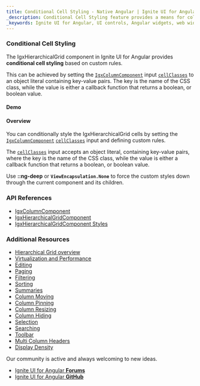 ```yaml
---
title: Conditional Cell Styling - Native Angular | Ignite UI for Angular
_description: Conditional Cell Styling feature provides a means for column cells styling based on custom conditions.
_keywords: Ignite UI for Angular, UI controls, Angular widgets, web widgets, UI widgets, Angular, Native Angular Components Suite, Native Angular Controls, Native Angular Components Library, Angular Grid, Angular Table, Angular Data Grid component, Angular Data Table component, Angular Data Grid control, Angular Data Table control,Angular Grid component, Angular Table component, Angular Grid control, Angular Table control, Angular High Performance Grid, Angular High Performance Data Table, Cell Styling, Conditional Formatting, Conditional Cell Styling, Angular Grid Conditional Column Styling, Angular Data Table Conditional Column Styling, Angular Conditional Cell Styling
---
```


### Conditional Cell Styling
The IgxHierarchicalGrid component in Ignite UI for Angular provides **conditional cell styling** based on custom rules.

This can be achieved by setting the [`IgxColumnComponent`]({environment:angularApiUrl}/classes/igxcolumncomponent.html) input [`cellClasses`]({environment:angularApiUrl}/classes/igxcolumncomponent.html#cellclasses) to an object literal containing key-value pairs. The key is the name of the CSS class, while the value is either a callback function that returns a boolean, or boolean value.

#### Demo




<!-- TODO -->

<div class="divider--half"></div>

#### Overview
You can conditionally style the IgxHierarchicalGrid cells by setting the [`IgxColumnComponent`]({environment:angularApiUrl}/classes/igxcolumncomponent.html) [`cellClasses`]({environment:angularApiUrl}/classes/igxcolumncomponent.html#cellclasses) input and defining custom rules.




<!-- TODO -->


The [`cellClasses`]({environment:angularApiUrl}/classes/igxcolumncomponent.html#cellclasses) input accepts an object literal, containing key-value pairs, where the key is the name of the CSS class, while the value is either a callback function that returns a boolean, or boolean value.




<!-- TODO -->


Use **::ng-deep** or **`ViewEncapsulation.None`** to force the custom styles down through the current component and its children.

### API References
<div class="divider--half"></div>

* [IgxColumnComponent]({environment:angularApiUrl}/classes/igxcolumncomponent.html)
* [IgxHierarchicalGridComponent]({environment:angularApiUrl}/classes/igxhierarchicalgridcomponent.html)
* [IgxHierarchicalGridComponent Styles]({environment:sassApiUrl}/index.html#mixin-igx-grid)

### Additional Resources
<div class="divider--half"></div>

* [Hierarchical Grid overview](hierarchical_grid.md)
* [Virtualization and Performance](virtualization.md)
* [Editing](editing.md)
* [Paging](paging.md)
* [Filtering](filtering.md)
* [Sorting](sorting.md)
* [Summaries](summaries.md)
* [Column Moving](column_moving.md)
* [Column Pinning](column_pinning.md)
* [Column Resizing](column_resizing.md)
* [Column Hiding](column_hiding.md)
* [Selection](selection.md)
* [Searching](search.md)
* [Toolbar](toolbar.md)
* [Multi Column Headers](multi_column_headers.md)
* [Display Density](display_density.md)

<div class="divider--half"></div>
Our community is active and always welcoming to new ideas.

* [Ignite UI for Angular **Forums**](https://www.infragistics.com/community/forums/f/ignite-ui-for-angular)
* [Ignite UI for Angular **GitHub**](https://github.com/IgniteUI/igniteui-angular)
